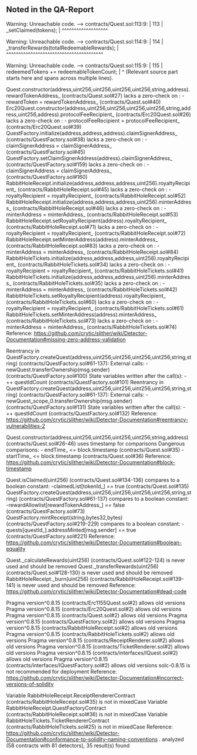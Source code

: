 ## Noted in the QA-Report
Warning: Unreachable code.
   --> contracts/Quest.sol:113:9:
    |
113 |         _setClaimed(tokens);
    |         ^^^^^^^^^^^^^^^^^^^

Warning: Unreachable code.
   --> contracts/Quest.sol:114:9:
    |
114 |         _transferRewards(totalRedeemableRewards);
    |         ^^^^^^^^^^^^^^^^^^^^^^^^^^^^^^^^^^^^^^^^

Warning: Unreachable code.
   --> contracts/Quest.sol:115:9:
    |
115 |         redeemedTokens += redeemableTokenCount;
    |         ^ (Relevant source part starts here and spans across multiple lines).




Quest.constructor(address,uint256,uint256,uint256,uint256,string,address).rewardTokenAddress_ (contracts/Quest.sol#27) lacks a zero-check on :
                - rewardToken = rewardTokenAddress_ (contracts/Quest.sol#40)
Erc20Quest.constructor(address,uint256,uint256,uint256,uint256,string,address,uint256,address).protocolFeeRecipient_ (contracts/Erc20Quest.sol#26) lacks a zero-check on :
                - protocolFeeRecipient = protocolFeeRecipient_ (contracts/Erc20Quest.sol#39)
QuestFactory.initialize(address,address,address).claimSignerAddress_ (contracts/QuestFactory.sol#38) lacks a zero-check on :
                - claimSignerAddress = claimSignerAddress_ (contracts/QuestFactory.sol#45)
QuestFactory.setClaimSignerAddress(address).claimSignerAddress_ (contracts/QuestFactory.sol#159) lacks a zero-check on :
                - claimSignerAddress = claimSignerAddress_ (contracts/QuestFactory.sol#160)
RabbitHoleReceipt.initialize(address,address,address,uint256).royaltyRecipient_ (contracts/RabbitHoleReceipt.sol#45) lacks a zero-check on :
                - royaltyRecipient = royaltyRecipient_ (contracts/RabbitHoleReceipt.sol#52)
RabbitHoleReceipt.initialize(address,address,address,uint256).minterAddress_ (contracts/RabbitHoleReceipt.sol#46) lacks a zero-check on :
                - minterAddress = minterAddress_ (contracts/RabbitHoleReceipt.sol#53)
RabbitHoleReceipt.setRoyaltyRecipient(address).royaltyRecipient_ (contracts/RabbitHoleReceipt.sol#71) lacks a zero-check on :
                - royaltyRecipient = royaltyRecipient_ (contracts/RabbitHoleReceipt.sol#72)
RabbitHoleReceipt.setMinterAddress(address).minterAddress_ (contracts/RabbitHoleReceipt.sol#83) lacks a zero-check on :
                - minterAddress = minterAddress_ (contracts/RabbitHoleReceipt.sol#84)
RabbitHoleTickets.initialize(address,address,address,uint256).royaltyRecipient_ (contracts/RabbitHoleTickets.sol#34) lacks a zero-check on :
                - royaltyRecipient = royaltyRecipient_ (contracts/RabbitHoleTickets.sol#41)
RabbitHoleTickets.initialize(address,address,address,uint256).minterAddress_ (contracts/RabbitHoleTickets.sol#35) lacks a zero-check on :
                - minterAddress = minterAddress_ (contracts/RabbitHoleTickets.sol#42)
RabbitHoleTickets.setRoyaltyRecipient(address).royaltyRecipient_ (contracts/RabbitHoleTickets.sol#60) lacks a zero-check on :
                - royaltyRecipient = royaltyRecipient_ (contracts/RabbitHoleTickets.sol#61)
RabbitHoleTickets.setMinterAddress(address).minterAddress_ (contracts/RabbitHoleTickets.sol#73) lacks a zero-check on :
                - minterAddress = minterAddress_ (contracts/RabbitHoleTickets.sol#74)
Reference: https://github.com/crytic/slither/wiki/Detector-Documentation#missing-zero-address-validation

Reentrancy in QuestFactory.createQuest(address,uint256,uint256,uint256,uint256,string,string) (contracts/QuestFactory.sol#61-137):
        External calls:
        - newQuest.transferOwnership(msg.sender) (contracts/QuestFactory.sol#100)
        State variables written after the call(s):
        - ++ questIdCount (contracts/QuestFactory.sol#101)
Reentrancy in QuestFactory.createQuest(address,uint256,uint256,uint256,uint256,string,string) (contracts/QuestFactory.sol#61-137):
        External calls:
        - newQuest_scope_0.transferOwnership(msg.sender) (contracts/QuestFactory.sol#131)
        State variables written after the call(s):
        - ++ questIdCount (contracts/QuestFactory.sol#132)
Reference: https://github.com/crytic/slither/wiki/Detector-Documentation#reentrancy-vulnerabilities-2

Quest.constructor(address,uint256,uint256,uint256,uint256,string,address) (contracts/Quest.sol#26-46) uses timestamp for comparisons
        Dangerous comparisons:
        - endTime_ <= block.timestamp (contracts/Quest.sol#35)
        - startTime_ <= block.timestamp (contracts/Quest.sol#36)
Reference: https://github.com/crytic/slither/wiki/Detector-Documentation#block-timestamp

Quest.isClaimed(uint256) (contracts/Quest.sol#134-136) compares to a boolean constant:
        -claimedList[tokenId_] == true (contracts/Quest.sol#135)
QuestFactory.createQuest(address,uint256,uint256,uint256,uint256,string,string) (contracts/QuestFactory.sol#61-137) compares to a boolean constant:
        -rewardAllowlist[rewardTokenAddress_] == false (contracts/QuestFactory.sol#73)
QuestFactory.mintReceipt(string,bytes32,bytes) (contracts/QuestFactory.sol#219-229) compares to a boolean constant:
        -quests[questId_].addressMinted[msg.sender] == true (contracts/QuestFactory.sol#221)
Reference: https://github.com/crytic/slither/wiki/Detector-Documentation#boolean-equality

Quest._calculateRewards(uint256) (contracts/Quest.sol#122-124) is never used and should be removed
Quest._transferRewards(uint256) (contracts/Quest.sol#128-130) is never used and should be removed
RabbitHoleReceipt._burn(uint256) (contracts/RabbitHoleReceipt.sol#139-141) is never used and should be removed
Reference: https://github.com/crytic/slither/wiki/Detector-Documentation#dead-code

Pragma version^0.8.15 (contracts/Erc1155Quest.sol#2) allows old versions
Pragma version^0.8.15 (contracts/Erc20Quest.sol#2) allows old versions
Pragma version^0.8.15 (contracts/Quest.sol#2) allows old versions
Pragma version^0.8.15 (contracts/QuestFactory.sol#2) allows old versions
Pragma version^0.8.15 (contracts/RabbitHoleReceipt.sol#2) allows old versions
Pragma version^0.8.15 (contracts/RabbitHoleTickets.sol#2) allows old versions
Pragma version^0.8.15 (contracts/ReceiptRenderer.sol#2) allows old versions
Pragma version^0.8.15 (contracts/TicketRenderer.sol#2) allows old versions
Pragma version^0.8.15 (contracts/interfaces/IQuest.sol#2) allows old versions
Pragma version^0.8.15 (contracts/interfaces/IQuestFactory.sol#2) allows old versions
solc-0.8.15 is not recommended for deployment
Reference: https://github.com/crytic/slither/wiki/Detector-Documentation#incorrect-versions-of-solidity

Variable RabbitHoleReceipt.ReceiptRendererContract (contracts/RabbitHoleReceipt.sol#35) is not in mixedCase
Variable RabbitHoleReceipt.QuestFactoryContract (contracts/RabbitHoleReceipt.sol#36) is not in mixedCase
Variable RabbitHoleTickets.TicketRendererContract (contracts/RabbitHoleTickets.sol#25) is not in mixedCase
Reference: https://github.com/crytic/slither/wiki/Detector-Documentation#conformance-to-solidity-naming-conventions
. analyzed (58 contracts with 81 detectors), 35 result(s) found